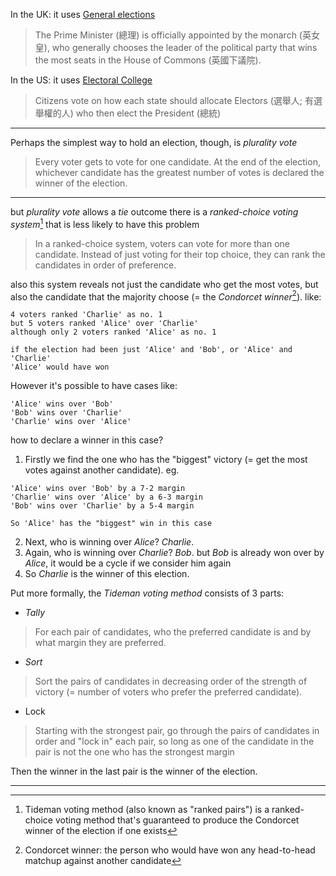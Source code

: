 In the UK: it uses [General elections](https://www.parliament.uk/about/how/elections-and-voting/general/)
> The Prime Minister (總理) is officially appointed by the monarch (英女皇), who generally chooses the leader of the political party that wins the most seats in the House of Commons (英國下議院).

In the US: it uses [Electoral College](https://www.archives.gov/electoral-college/about)
> Citizens vote on how each state should allocate Electors (選舉人; 有選舉權的人) who then elect the President (總統)
___

Perhaps the simplest way to hold an election, though, is *plurality vote*
> Every voter gets to vote for one candidate. At the end of the election, whichever candidate has the greatest number of votes is declared the winner of the election.
___

but *plurality vote* allows a *tie* outcome
there is a *ranked-choice voting system*[^1] that is less likely to have this problem
> In a ranked-choice system, voters can vote for more than one candidate. Instead of just voting for their top choice, they can rank the candidates in order of preference.

also this system reveals not just the candidate who get the most votes, but also the candidate that the majority choose (= the *Condorcet winner*[^2]). like:
```
4 voters ranked 'Charlie' as no. 1
but 5 voters ranked 'Alice' over 'Charlie'
although only 2 voters ranked 'Alice' as no. 1

if the election had been just 'Alice' and 'Bob', or 'Alice' and 'Charlie'
'Alice' would have won
```

[^1]: Tideman voting method (also known as "ranked pairs") is a ranked-choice voting method that's guaranteed to produce the Condorcet winner[^2] of the election if one exists

[^2]: Condorcet winner: the person who would have won any head-to-head matchup against another candidate

However it's possible to have cases like:
```
'Alice' wins over 'Bob'
'Bob' wins over 'Charlie'
'Charlie' wins over 'Alice'
```
how to declare a winner in this case?

1. Firstly we find the one who has the "biggest" victory (= get the most votes against another candidate). eg.
```
'Alice' wins over 'Bob' by a 7-2 margin
'Charlie' wins over 'Alice' by a 6-3 margin
'Bob' wins over 'Charlie' by a 5-4 margin

So 'Alice' has the "biggest" win in this case
```
2. Next, who is winning over *Alice*? *Charlie*.
3. Again, who is winning over *Charlie*? *Bob*.
    but *Bob* is already won over by *Alice*, it would be a cycle if we consider him again
4. So *Charlie* is the winner of this election.

Put more formally, the *Tideman voting method* consists of 3 parts:
* *Tally*
>For each pair of candidates, who the preferred candidate is and by what margin they are preferred.
* *Sort*
>Sort the pairs of candidates in decreasing order of the strength of victory (= number of voters who prefer the preferred candidate).
* Lock
>Starting with the strongest pair, go through the pairs of candidates in order and "lock in" each pair, so long as one of the candidate in the pair is not the one who has the strongest margin

Then the winner in the last pair is the winner of the election.
___
